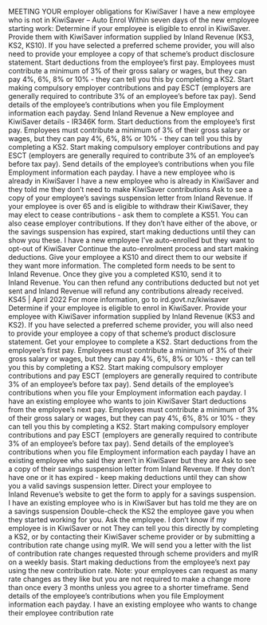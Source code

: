 MEETING YOUR employer obligations for KiwiSaver I have a new employee who is not in KiwiSaver – Auto Enrol Within seven days of the new employee starting work: Determine if your employee is eligible to enrol in KiwiSaver. Provide them with KiwiSaver information supplied by Inland Revenue (KS3, KS2, KS10). If you have selected a preferred scheme provider, you will also need to provide your employee a copy of that scheme’s product disclosure statement. Start deductions from the employee’s first pay. Employees must contribute a minimum of 3% of their gross salary or wages, but they can pay 4%, 6%, 8% or 10% - they can tell you this by completing a KS2. Start making compulsory employer contributions and pay ESCT (employers are generally required to contribute 3% of an employee’s before tax pay). Send details of the employee’s contributions when you file Employment information each payday. Send Inland Revenue a New employee and KiwiSaver details - IR346K form. Start deductions from the employee’s first pay. Employees must contribute a minimum of 3% of their gross salary or wages, but they can pay 4%, 6%, 8% or 10% - they can tell you this by completing a KS2. Start making compulsory employer contributions and pay ESCT (employers are generally required to contribute 3% of an employee’s before tax pay). Send details of the employee’s contributions when you file Employment information each payday. I have a new employee who is already in KiwiSaver I have a new employee who is already in KiwiSaver and they told me they don’t need to make KiwiSaver contributions Ask to see a copy of your employee’s savings suspension letter from Inland Revenue. If your employee is over 65 and is eligible to withdraw their KiwiSaver, they may elect to cease contributions - ask them to complete a KS51. You can also cease employer contributions. If they don’t have either of the above, or the savings suspension has expired, start making deductions until they can show you these. I have a new employee I’ve auto-enrolled but they want to opt-out of KiwiSaver Continue the auto-enrolment process and start making deductions. Give your employee a KS10 and direct them to our website if they want more information. The completed form needs to be sent to Inland Revenue. Once they give you a completed KS10, send it to Inland Revenue. You can then refund any contributions deducted but not yet sent and Inland Revenue will refund any contributions already received. KS45 | April 2022 For more information, go to ird.govt.nz/kiwisaver Determine if your employee is eligible to enrol in KiwiSaver. Provide your employee with KiwiSaver information supplied by Inland Revenue (KS3 and KS2). If you have selected a preferred scheme provider, you will also need to provide your employee a copy of that scheme’s product disclosure statement. Get your employee to complete a KS2. Start deductions from the employee’s first pay. Employees must contribute a minimum of 3% of their gross salary or wages, but they can pay 4%, 6%, 8% or 10% - they can tell you this by completing a KS2. Start making compulsory employer contributions and pay ESCT (employers are generally required to contribute 3% of an employee’s before tax pay). Send details of the employee’s contributions when you file your Employment information each payday. I have an existing employee who wants to join KiwiSaver Start deductions from the employee’s next pay. Employees must contribute a minimum of 3% of their gross salary or wages, but they can pay 4%, 6%, 8% or 10% - they can tell you this by completing a KS2. Start making compulsory employer contributions and pay ESCT (employers are generally required to contribute 3% of an employee’s before tax pay). Send details of the employee’s contributions when you file Employment information each payday I have an existing employee who said they aren’t in KiwiSaver but they are Ask to see a copy of their savings suspension letter from Inland Revenue. If they don’t have one or it has expired - keep making deductions until they can show you a valid savings suspension letter. Direct your employee to Inland Revenue’s website to get the form to apply for a savings suspension. I have an existing employee who is in KiwiSaver but has told me they are on a savings suspension Double-check the KS2 the employee gave you when they started working for you. Ask the employee. I don’t know if my employee is in KiwiSaver or not They can tell you this directly by completing a KS2, or by contacting their KiwiSaver scheme provider or by submitting a contribution rate change using myIR. We will send you a letter with the list of contribution rate changes requested through scheme providers and myIR on a weekly basis. Start making deductions from the employee’s next pay using the new contribution rate. Note: your employees can request as many rate changes as they like but you are not required to make a change more than once every 3 months unless you agree to a shorter timeframe. Send details of the employee’s contributions when you file Employment information each payday. I have an existing employee who wants to change their employee contribution rate